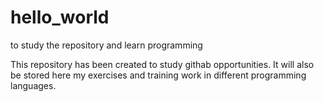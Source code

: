 # hello_world
to study the repository and learn programming

This repository has been created to study githab opportunities. It will also be stored here my exercises and training work in different programming languages.
